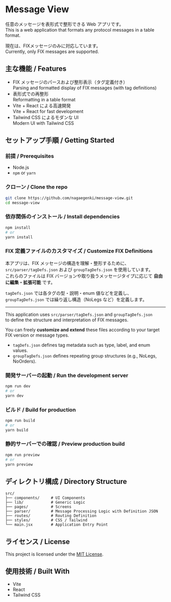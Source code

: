 # Message View

任意のメッセージを表形式で整形できる Web アプリです。  
This is a web application that formats any protocol messages in a table format.

現在は、FIXメッセージのみに対応しています。  
Currently, only FIX messages are supported.

## 主な機能 / Features

- FIX メッセージのパースおよび整形表示（タグ定義付き）  
Parsing and formatted display of FIX messages (with tag definitions)
- 表形式での再整形  
Reformatting in a table format
- Vite + React による高速開発  
Vite + React for fast development
- Tailwind CSS によるモダンな UI  
Modern UI with Tailwind CSS

## セットアップ手順 / Getting Started

### 前提 / Prerequisites

- Node.js
- `npm` or `yarn`

### クローン / Clone the repo

```bash
git clone https://github.com/nagaegenki/message-view.git
cd message-view
```

### 依存関係のインストール / Install dependencies

```bash
npm install
# or
yarn install
```

### FIX 定義ファイルのカスタマイズ / Customize FIX Definitions

本アプリは、FIX メッセージの構造を理解・整形するために、`src/parser/tagDefs.json` および `groupTagDefs.json` を使用しています。  
これらのファイルは FIX バージョンや取り扱うメッセージタイプに応じて **自由に編集・拡張可能** です。

`tagDefs.json` では各タグの型・説明・enum 値などを定義し、  
`groupTagDefs.json` では繰り返し構造（NoLegs など）を定義します。

---

This application uses `src/parser/tagDefs.json` and `groupTagDefs.json`  
to define the structure and interpretation of FIX messages.

You can freely **customize and extend** these files according to your target FIX version or message types.

- `tagDefs.json` defines tag metadata such as type, label, and enum values.
- `groupTagDefs.json` defines repeating group structures (e.g., NoLegs, NoOrders).


### 開発サーバーの起動 / Run the development server

```bash
npm run dev
# or 
yarn dev
```

### ビルド / Build for production

```bash
npm run build
# or
yarn build
```

### 静的サーバーでの確認 / Preview production build

```bash
npm run preview
# or
yarn preview
```

## ディレクトリ構成 / Directory Structure

```plaintext
src/
├── components/     # UI Components
├── lib/            # Generic Logic
├── pages/          # Screens
├── parser/         # Message Processing Logic with Definition JSON
├── routes/         # Routing Definition
├── styles/         # CSS / Tailwind
└── main.jsx        # Application Entry Point
```

## ライセンス / License

This project is licensed under the [MIT License](./LICENSE).

## 使用技術 / Built With

- Vite
- React
- Tailwind CSS
